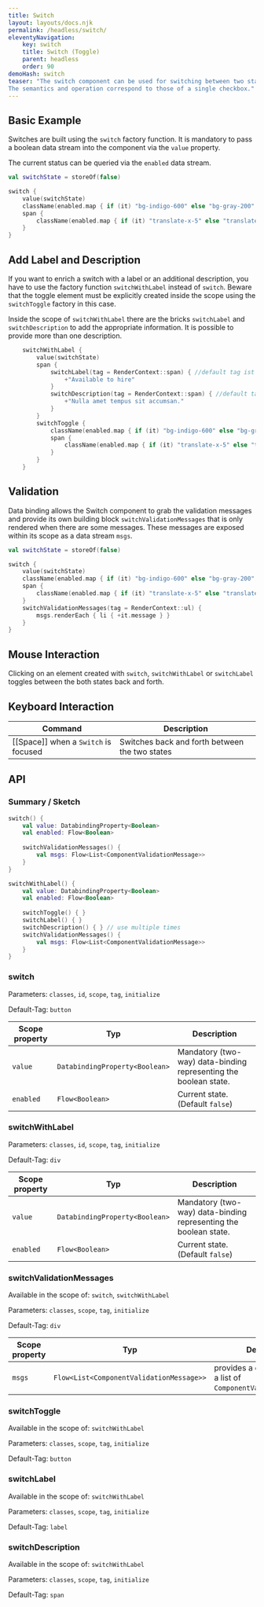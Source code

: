 ```yaml
---
title: Switch
layout: layouts/docs.njk
permalink: /headless/switch/
eleventyNavigation:
    key: switch
    title: Switch (Toggle)
    parent: headless
    order: 90
demoHash: switch
teaser: "The switch component can be used for switching between two states, i.e. on or off, yes or no, etc. 
The semantics and operation correspond to those of a single checkbox."
---
```


## Basic Example

Switches are built using the ``switch`` factory function. It is mandatory to pass a boolean data stream into the
component via the ``value`` property.

The current status can be queried via the ``enabled`` data stream.

```kotlin
val switchState = storeOf(false)

switch {
    value(switchState)
    className(enabled.map { if (it) "bg-indigo-600" else "bg-gray-200" })
    span {
        className(enabled.map { if (it) "translate-x-5" else "translate-x-0" })
    }
}
```

## Add Label and Description

If you want to enrich a switch with a label or an additional description, you have to use the factory
function ``switchWithLabel`` instead of ``switch``. Beware that the toggle element must be explicitly created inside the
scope using the `switchToggle` factory in this case.

Inside the scope of `switchWithLabel` there are the bricks `switchLabel` and `switchDescription` to add the 
appropriate information. It is possible to provide more than one description.

```kotlin
    switchWithLabel {
        value(switchState)
        span {
            switchLabel(tag = RenderContext::span) { //default tag ist ``label``
                +"Available to hire"
            }
            switchDescription(tag = RenderContext::span) { //default tag ist ``p``
                +"Nulla amet tempus sit accumsan."
            }
        }
        switchToggle {
            className(enabled.map { if (it) "bg-indigo-600" else "bg-gray-200" })
            span {
                className(enabled.map { if (it) "translate-x-5" else "translate-x-0" })
            }
        }
    }
```

## Validation

Data binding allows the Switch component to grab the validation messages and provide its own building
block `switchValidationMessages` that is only rendered when there are some messages. These messages are exposed
within its scope as a data stream `msgs`.

```kotlin
val switchState = storeOf(false)

switch {
    value(switchState)
    className(enabled.map { if (it) "bg-indigo-600" else "bg-gray-200" })
    span {
        className(enabled.map { if (it) "translate-x-5" else "translate-x-0" })
    }
    switchValidationMessages(tag = RenderContext::ul) { 
        msgs.renderEach { li { +it.message } }
    }
}
```

## Mouse Interaction

Clicking on an element created with ``switch``, ``switchWithLabel`` or ``switchLabel`` toggles between the
both states back and forth.

## Keyboard Interaction

| Command                              | Description                                     |
|--------------------------------------|-------------------------------------------------|
| [[Space]] when a `Switch` is focused | Switches back and forth between the two states  |

## API

### Summary / Sketch
```kotlin
switch() {
    val value: DatabindingProperty<Boolean>
    val enabled: Flow<Boolean>
    
    switchValidationMessages() {
        val msgs: Flow<List<ComponentValidationMessage>>
    }
}

switchWithLabel() {
    val value: DatabindingProperty<Boolean>
    val enabled: Flow<Boolean>
    
    switchToggle() { }
    switchLabel() { }
    switchDescription() { } // use multiple times
    switchValidationMessages() {
        val msgs: Flow<List<ComponentValidationMessage>>
    }
}

```

### switch

Parameters: `classes`, `id`, `scope`, `tag`, `initialize`

Default-Tag: `button`

| Scope property | Typ                            | Description                                                      |
|----------------|--------------------------------|------------------------------------------------------------------|
| `value`        | `DatabindingProperty<Boolean>` | Mandatory (two-way) data-binding representing the boolean state. |
| `enabled`      | `Flow<Boolean>`                | Current state. (Default `false`)                                 |


### switchWithLabel

Parameters: `classes`, `id`, `scope`, `tag`, `initialize`

Default-Tag: `div`

| Scope property | Typ                            | Description                                                      |
|----------------|--------------------------------|------------------------------------------------------------------|
| `value`        | `DatabindingProperty<Boolean>` | Mandatory (two-way) data-binding representing the boolean state. |
| `enabled`      | `Flow<Boolean>`                | Current state. (Default `false`)                                 |


### switchValidationMessages

Available in the scope of: `switch`, `switchWithLabel`

Parameters: `classes`, `scope`, `tag`, `initialize`

Default-Tag: `div`

| Scope property | Typ                                      | Description                                                           |
|----------------|------------------------------------------|-----------------------------------------------------------------------|
| `msgs`         | `Flow<List<ComponentValidationMessage>>` | provides a data stream with a list of ``ComponentValidationMessage``s |


### switchToggle

Available in the scope of: ``switchWithLabel``

Parameters: `classes`, `scope`, `tag`, `initialize`

Default-Tag: `button`


### switchLabel

Available in the scope of: ``switchWithLabel``

Parameters: `classes`, `scope`, `tag`, `initialize`

Default-Tag: `label`


### switchDescription

Available in the scope of: ``switchWithLabel``

Parameters: `classes`, `scope`, `tag`, `initialize`

Default-Tag: `span`
